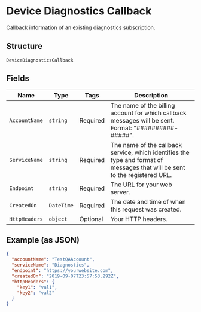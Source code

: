 
# Device Diagnostics Callback

Callback information of an existing diagnostics subscription.

## Structure

`DeviceDiagnosticsCallback`

## Fields

| Name | Type | Tags | Description |
|  --- | --- | --- | --- |
| `AccountName` | `string` | Required | The name of the billing account for which callback messages will be sent. Format: "##########-#####". |
| `ServiceName` | `string` | Required | The name of the callback service, which identifies the type and format of messages that will be sent to the registered URL. |
| `Endpoint` | `string` | Required | The URL for your web server. |
| `CreatedOn` | `DateTime` | Required | The date and time of when this request was created. |
| `HttpHeaders` | `object` | Optional | Your HTTP headers. |

## Example (as JSON)

```json
{
  "accountName": "TestQAAccount",
  "serviceName": "Diagnostics",
  "endpoint": "https://yourwebsite.com",
  "createdOn": "2019-09-07T23:57:53.292Z",
  "httpHeaders": {
    "key1": "val1",
    "key2": "val2"
  }
}
```

